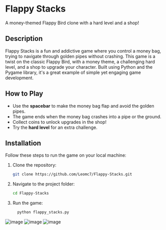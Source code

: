 # Flappy Stacks

A money-themed Flappy Bird clone with a hard level and a shop!

## Description  
Flappy Stacks is a fun and addictive game where you control a money bag, trying to navigate through golden pipes without crashing. This game is a twist on the classic Flappy Bird, with a money theme, a challenging hard level, and a shop to upgrade your character. Built using Python and the Pygame library, it's a great example of simple yet engaging game development.

## How to Play  
- Use the **spacebar** to make the money bag flap and avoid the golden pipes.  
- The game ends when the money bag crashes into a pipe or the ground.  
- Collect coins to unlock upgrades in the shop!  
- Try the **hard level** for an extra challenge.  

## Installation  
Follow these steps to run the game on your local machine:  

1. Clone the repository:
   ```bash
   git clone https://github.com/Leomc7/Flappy-Stacks.git

2. Navigate to the project folder:
    ```bash
   cd Flappy-Stacks

3. Run the game:
   ```bash
     python flappy_stacks.py

![image](https://github.com/user-attachments/assets/5684745e-3555-49a2-a090-0b59246d02b5)
   ![image](https://github.com/user-attachments/assets/8cfeee45-6331-4260-840e-4f445fda1944)
   ![image](https://github.com/user-attachments/assets/25f016c7-2db9-46fb-9b94-ca89830260e1)


